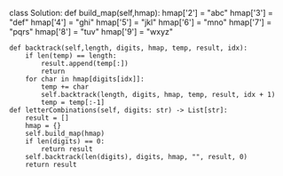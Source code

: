 class Solution:
    def build_map(self,hmap):
        hmap['2'] = "abc"
        hmap['3'] = "def"
        hmap['4'] = "ghi"
        hmap['5'] = "jkl"
        hmap['6'] = "mno"
        hmap['7'] = "pqrs"
        hmap['8'] = "tuv"
        hmap['9'] = "wxyz"

    def backtrack(self,length, digits, hmap, temp, result, idx):
        if len(temp) == length:
            result.append(temp[:])
            return
        for char in hmap[digits[idx]]:
            temp += char
            self.backtrack(length, digits, hmap, temp, result, idx + 1)
            temp = temp[:-1]
    def letterCombinations(self, digits: str) -> List[str]:
        result = []
        hmap = {}
        self.build_map(hmap)
        if len(digits) == 0:
            return result
        self.backtrack(len(digits), digits, hmap, "", result, 0)
        return result
